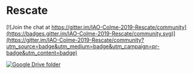 # Rescate

[![Join the chat at https://gitter.im/IAO-Colme-2019-Rescate/community](https://badges.gitter.im/IAO-Colme-2019-Rescate/community.svg)](https://gitter.im/IAO-Colme-2019-Rescate/community?utm_source=badge&utm_medium=badge&utm_campaign=pr-badge&utm_content=badge)

[![Google Drive folder](https://img.shields.io/badge/docs-on%20Google%20Drive-yellow)](https://drive.google.com/file/d/1tsisE3eWe2E6mwEodh4rnltVJ4HUmQwT/view?usp=sharing)
